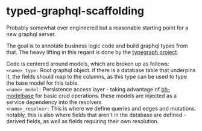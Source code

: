 # typed-graphql-scaffolding

Probably somewhat over engineered but a reasonable starting point for a new graphql server.  

The goal is to annotate business logic code and build graphql types from that. The heavy lifting in this regard is done by the [typegraph project](https://typegraphql.com).

Code is centered around models, which are broken up as follows:  
`<name>_type:` Root graphql object. if there is a database table that underpins it, the fields should map to the columns, as this type can be used to type the base model for this table.  
`<name>_model:` Persistence access layer - taking advantage of [bh-modelbase](https://github.com/distrill/modelbase) for basic crud operations. these models are injected as a service dependency into the resolvers   
`<name>_resolver:` This is where we define queries and edges and mutations. notably, this is also where fields that aren't in the database are defined - derived fields, as well as fields requiring their own resolution.  

